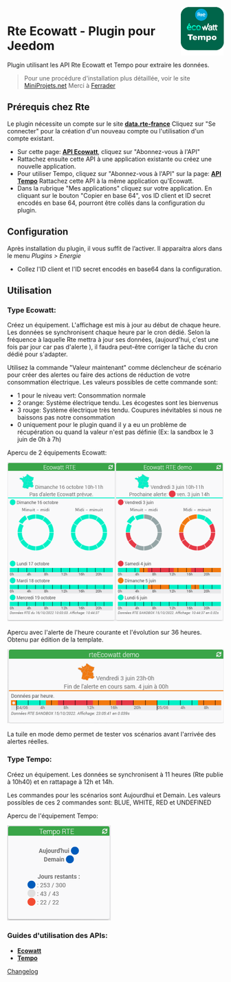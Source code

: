 <img align="right" src="../images/rteEcowatt_icon.png" width="100">

# Rte Ecowatt - Plugin pour Jeedom

Plugin utilisant les API Rte Ecowatt et Tempo pour extraire les données.

> Pour une procédure d'installation plus détaillée, voir le site [MiniProjets.net](https://miniprojets.net/index.php/2022/10/13/plugin-rteecowatt-ou-comment-preparer-sa-domotique-a-la-reduction-denergie/) Merci à [Ferrader](https://community.jeedom.com/u/ferrader)

## Prérequis chez Rte

Le plugin nécessite un compte sur le site [**data.rte-france**](https://data.rte-france.com) Cliquez sur "Se connecter" pour la création d'un nouveau compte ou l'utilisation d'un compte existant.
- Sur cette page: [**API Ecowatt**](https://data.rte-france.com/catalog/-/api/consumption/Ecowatt/v4.0), cliquez sur "Abonnez-vous à l'API"
- Rattachez ensuite cette API à une application existante ou créez une nouvelle application.
- Pour utiliser Tempo, cliquez sur "Abonnez-vous à l'API" sur la page: [**API Tempo**](https://data.rte-france.com/catalog/-/api/consumption/Tempo-Like-Supply-Contract/v1.1) Rattachez cette API à la même application qu'Ecowatt.
- Dans la rubrique "Mes applications" cliquez sur votre application. En cliquant sur le bouton "Copier en base 64", vos ID client et ID secret encodés en base 64, pourront être collés dans la configuration du plugin. 

## Configuration

Après installation du plugin, il vous suffit de l’activer.
Il apparaitra alors dans le menu *Plugins > Energie*
- Collez l'ID client et l'ID secret encodés en base64 dans la configuration.

## Utilisation
### Type Ecowatt:
Créez un équipement. L'affichage est mis à jour au début de chaque heure. Les données se synchronisent chaque heure par le cron dédié. Selon la fréquence à laquelle Rte mettra à jour ses données, (aujourd'hui, c'est une fois par jour car pas d'alerte ), il faudra peut-être corriger la tâche du cron dédié pour s'adapter. 

Utilisez la commande "Valeur maintenant" comme déclencheur de scénario pour créer des alertes ou faire des actions de réduction de votre consommation électrique. Les valeurs possibles de cette commande sont:
- 1 pour le niveau vert: Consommation normale
- 2 orange: Système électrique tendu. Les écogestes sont les bienvenus 
- 3 rouge: Système électrique très tendu. Coupures inévitables si nous ne baissons pas notre consommation 
- 0 uniquement pour le plugin quand il y a eu un problème de récupération ou quand la valeur n'est pas définie (Ex: la sandbox le 3 juin de 0h à 7h)

Apercu de 2 équipements Ecowatt:

<img src="../images/EcowattTuiles.png">

Apercu avec l'alerte de l'heure courante et l'évolution sur 36 heures. Obtenu par édition de la template.

<img src="../images/Tile-EcoWatt-alerts-by-hour.PNG">

La tuile en mode demo permet de tester vos scénarios avant l'arrivée des alertes réelles.

### Type Tempo:
Créez un équipement. Les données se synchronisent à 11 heures (Rte publie à 10h40) et en rattapage à 12h et 14h.

Les commandes pour les scénarios sont Aujourdhui et Demain.
Les valeurs possibles de ces 2 commandes sont: BLUE, WHITE, RED et UNDEFINED

Apercu de l'équipement Tempo:

<img src="../images/TempoTuile.png">

### Guides d'utilisation des APIs:
- [**Ecowatt**](https://data.rte-france.com/catalog/-/api/doc/user-guide/Ecowatt/4.0)
- [**Tempo**](https://data.rte-france.com/catalog/-/api/doc/user-guide/Tempo+Like+Supply+Contract/1.1)


[Changelog](changelog.md)

